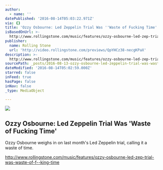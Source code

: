 ```yaml
---
author:
  - name: ''
datePublished: '2016-08-14T05:03:22.971Z'
via: {}
title: 'Ozzy Osbourne: Led Zeppelin Trial Was ''Waste of Fucking Time'''
isBasedOnUrl: >-
  http://www.rollingstone.com/music/features/ozzy-osbourne-led-zep-trial-was-waste-of-f--king-time
publisher:
  name: Rolling Stone
  url: 'http://video.rollingstone.com/previews/QpYHCz38-necgKPaX'
description: >-
  http://www.rollingstone.com/music/features/ozzy-osbourne-led-zep-trial-was-waste-of-f--king-time
sourcePath: _posts/2016-08-13-ozzy-osbourne-led-zeppelin-trial-was-waste-of-f-king-time.md
dateModified: '2016-08-14T05:02:59.000Z'
starred: false
inFeed: true
hasPage: false
inNav: false
_type: MediaObject

---
```

<article style=""><img src="https://assets-jpcust.jwpsrv.com/thumbs/QpYHCz38-720.jpg" /><h1>Ozzy Osbourne: Led Zeppelin Trial Was 'Waste of Fucking Time'</h1><p>Ozzy Osbourne weighs in on last month's Led Zeppelin trial, calling it a waste of time.</p></article>

http://www.rollingstone.com/music/features/ozzy-osbourne-led-zep-trial-was-waste-of-f--king-time